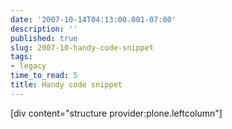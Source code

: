 ```yaml
---
date: '2007-10-14T04:13:00.001-07:00'
description: ''
published: true
slug: 2007-10-handy-code-snippet
tags:
- legacy
time_to_read: 5
title: Handy code snippet
---
```


[div content="structure provider:plone.leftcolumn"]